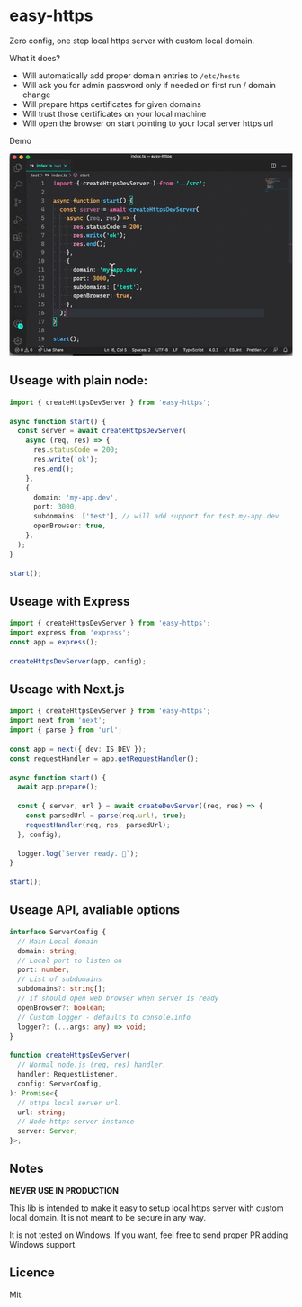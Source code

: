 # easy-https

Zero config, one step local https server with custom local domain.

What it does?

- Will automatically add proper domain entries to `/etc/hosts`
- Will ask you for admin password only if needed on first run / domain change
- Will prepare https certificates for given domains
- Will trust those certificates on your local machine
- Will open the browser on start pointing to your local server https url

Demo

![Demo](./demo.gif)

## Useage with plain node:

```ts
import { createHttpsDevServer } from 'easy-https';

async function start() {
  const server = await createHttpsDevServer(
    async (req, res) => {
      res.statusCode = 200;
      res.write('ok');
      res.end();
    },
    {
      domain: 'my-app.dev',
      port: 3000,
      subdomains: ['test'], // will add support for test.my-app.dev
      openBrowser: true,
    },
  );
}

start();
```

## Useage with Express

```ts
import { createHttpsDevServer } from 'easy-https';
import express from 'express';
const app = express();

createHttpsDevServer(app, config);
```

## Useage with Next.js

```ts
import { createHttpsDevServer } from 'easy-https';
import next from 'next';
import { parse } from 'url';

const app = next({ dev: IS_DEV });
const requestHandler = app.getRequestHandler();

async function start() {
  await app.prepare();

  const { server, url } = await createDevServer((req, res) => {
    const parsedUrl = parse(req.url!, true);
    requestHandler(req, res, parsedUrl);
  }, config);

  logger.log(`Server ready. 🚀`);
}

start();
```

## Useage API, avaliable options

```ts
interface ServerConfig {
  // Main Local domain
  domain: string;
  // Local port to listen on
  port: number;
  // List of subdomains
  subdomains?: string[];
  // If should open web browser when server is ready
  openBrowser?: boolean;
  // Custom logger - defaults to console.info
  logger?: (...args: any) => void;
}

function createHttpsDevServer(
  // Normal node.js (req, res) handler.
  handler: RequestListener,
  config: ServerConfig,
): Promise<{
  // https local server url.
  url: string;
  // Node https server instance
  server: Server;
}>;
```

## Notes

**NEVER USE IN PRODUCTION**

This lib is intended to make it easy to setup local https server with custom local domain. It is not meant to be secure in any way.

It is not tested on Windows. If you want, feel free to send proper PR adding Windows support.

## Licence

Mit.
